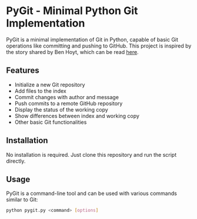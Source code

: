 # PyGit - Minimal Python Git Implementation

PyGit is a minimal implementation of Git in Python, capable of basic Git operations like committing and pushing to GitHub. This project is inspired by the story shared by Ben Hoyt, which can be read [here](http://benhoyt.com/writings/pygit/).

## Features

- Initialize a new Git repository
- Add files to the index
- Commit changes with author and message
- Push commits to a remote GitHub repository
- Display the status of the working copy
- Show differences between index and working copy
- Other basic Git functionalities

## Installation

No installation is required. Just clone this repository and run the script directly.

## Usage

PyGit is a command-line tool and can be used with various commands similar to Git:

```bash
python pygit.py <command> [options]
